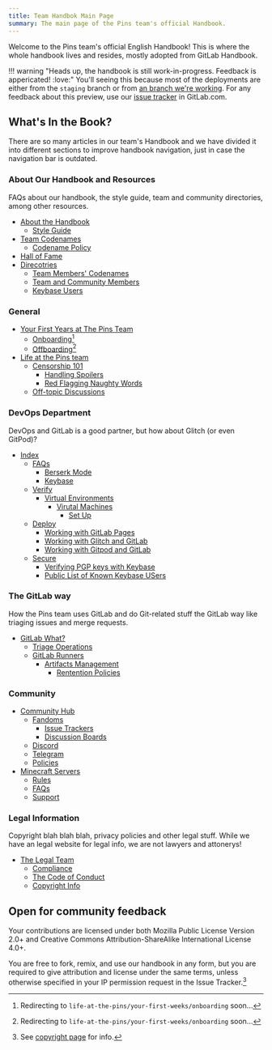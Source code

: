 ```yaml
---
title: Team Handbok Main Page
summary: The main page of the Pins team's official Handbook.
---
```


Welcome to the Pins team's official English Handbook! This is where the whole handbook lives and resides, mostly adopted from GitLab Handbook.

!!! warning "Heads up, the handbook is still work-in-progress. Feedback is appericated! :love:"
    You'll seeing this because most of the deployments are either from the `staging` branch or from
    [an branch we're working](https://gitlab.com/MadeByThePinsTeam-DevLabs/official-handbook/pipelines). For any feedback about this preview,
    use our [issue tracker](https://gitlab.com/MadeByThePinsTeam-DevLabs/official-handbook/issues) in GitLab.com.

## What's In the Book?
There are so many articles in our team's Handbook and we have divided it into different sections to improve handbook navigation, just in case the navigation bar is outdated.

### About Our Handbook and Resources
FAQs about our handbook, the style guide, team and community directories, among other resources.

* [About the Handbook](about)
    * [Style Guide](style-guides/handbook)
* [Team Codenames](codenames)
    * [Codename Policy](codenames#codename-policy)
* [Hall of Fame](hall-of-fame)
* [Direcotries](directory)
    * [Team Members' Codenames](directory/codenames)
    * [Team and Community Members](directory/team-members)
    * [Keybase Users](directory/keybase-users)

### General
* [Your First Years at The Pins Team](your-first-years)
    * [Onboarding](your-first-years/onboarding)[^1]
    * [Offboarding](your-first-years/offboarding)[^1]
* [Life at the Pins team](life-at-the-pins)
    * [Censorship 101](life-at-the-pins/censorship-101)
        * [Handling Spoilers](handbook/life-at-the-pins/censorship-101/handling-spoilers)
        * [Red Flagging Naughty Words](life-at-the-pins/censorship-101/red-flagging-naughty-words)
    * [Off-topic Discussions](life-at-the-pins/off-topic-and-shitposting)

### DevOps Department
DevOps and GitLab is a good partner, but how about Glitch (or even GitPod)?

* [Index](devops)
    * [FAQs](devops/faqs)
        * [Berserk Mode](devops/faqs/berserk-mode)
        * [Keybase](devops/faqs/keybase)
    * [Verify](devops/verify)
      * [Virtual Environments](devops/verify/virtual-env)
        * [Virutal Machines](devops/verify/virtual-env/virtual-machines)
          * [Set Up](devops/verify/virtual-env/virtual-machines/set-up)
    * [Deploy](devops/deploy)
        * [Working with GitLab Pages](devops/deploy/gl-pages)
        * [Working with Glitch and GitLab](devops/deploy/gitlab-and-glitch)
        * [Working with Gitpod and GitLab](devops/deploy/gitlab-and-gitpod)
    * [Secure](devops/secure)
        * [Verifying PGP keys with Keybase](devops/secure/verfying-keys-with-keybase)
        * [Public List of Known Keybase USers](devops/secure/members-with-keybase)

### The GitLab way
How the Pins team uses GitLab and do Git-related stuff the GitLab way like triaging issues and merge requests.

* [GitLab What?](the-gitlab-way#gitlab-what)
    * [Triage Operations](the-gitlab-way/triage-ops)
    * [GitLab Runners](the-gitlab-way/runners)
        * [Artifacts Management](the-gitlab-way/runners/artifacts-management)
            * [Rentention Policies](the-gitlab-way/runners/artifacts-management/retention)

### Community

* [Community Hub](community-hub)
    * [Fandoms](community-hub/fandoms)
        * [Issue Trackers](community-hub/fandoms/issue-trackers)
        * [Discussion Boards](community-hub/fandoms/discussion-boards)
    * [Discord](community-hub/discord)
    * [Telegram](community-hub/telegram)
    * [Policies](community-hub/policies)
* [Minecraft Servers](minecraft-servers)
    * [Rules](minecraft-servers/rules)
    * [FAQs](minecraft-servers/faqs)
    * [Support](minecraft-servers/support)

### Legal Information
Copyright blah blah blah, privacy policies and other legal stuff. While we have an legal website for legal info, we are not lawyers and attonerys!

* [The Legal Team](legal)
    * [Compliance](legal/global-compliance)
    * [The Code of Conduct](about/code-of-conduct)
    * [Copyright Info](copyright)

## Open for community feedback
Your contributions are licensed under both Mozilla Public License Version 2.0+ and Creative Commons Attribution-ShareAlike International License 4.0+.

You are free to fork, remix, and use our handbook in any form, but you are required to give attribution and license under the same terms, unless otherwise specified in your IP permission request in the Issue Tracker.[^2]

[^1]: Redirecting to `life-at-the-pins/your-first-weeks/onboarding` soon...
[^2]: See [copyright page](copyright) for info.
[^3]: Redirecting to `life-at-the-pins/your-last-weeks/offboarding` soon...
